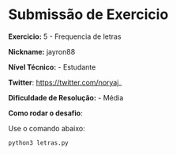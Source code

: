 # Submissão de Exercicio

**Exercicio:** 5 - Frequencia de letras

**Nickname:** jayron88

**Nível Técnico:** - Estudante

**Twitter**: https://twitter.com/noryaj_

**Dificuldade de Resolução:** - Média

**Como rodar o desafio**: 

Use o comando abaixo: 
```bash
python3 letras.py
```